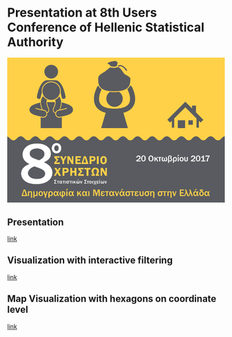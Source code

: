 # Presentation at 8th Users Conference of Hellenic Statistical Authority
![Banner](elstat-8th-users-conf-banner.png)

## Presentation

[link](http://panayiotis.github.io/elstat-8th-users-conf-presentation)

## Visualization with interactive filtering

[link](http://elstat.vlantis.gr)

## Map Visualization with hexagons on coordinate level

[link](http://panayiotis.github.io/elstat-8th-users-conf-presentation/vis.html)
